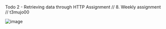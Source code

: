 Todo 2 - Retrieving data through HTTP Assignment // 8. Weekly assignment // t3mujo00

![image](https://github.com/user-attachments/assets/f7075638-dbed-41a1-b8d1-39cbb7b36542)
